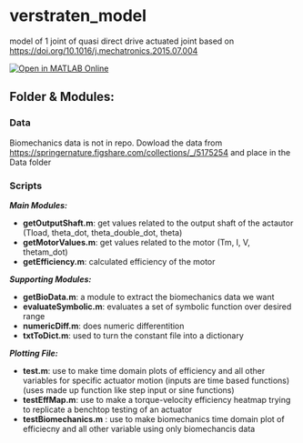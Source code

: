 # verstraten_model
model of 1 joint of quasi direct drive actuated joint based on https://doi.org/10.1016/j.mechatronics.2015.07.004

[![Open in MATLAB Online](https://www.mathworks.com/images/responsive/global/open-in-matlab-online.svg)](https://matlab.mathworks.com/open/github/v1?repo=AAImrit/verstraten_model)

## Folder & Modules:
### Data
Biomechanics data is not in repo. Dowload the data from https://springernature.figshare.com/collections/_/5175254 and place in the Data folder

### Scripts
***Main Modules:***
- **getOutputShaft.m**: get values related to the output shaft of the actautor (Tload, theta_dot, theta_double_dot, theta)
- **getMotorValues.m**: get values related to the motor (Tm, I, V, thetam_dot)
- **getEfficiency.m**: calculated efficiency of the motor

***Supporting Modules:***
- **getBioData.m**: a module to extract the biomechanics data we want
- **evaluateSymbolic.m**: evaluates a set of symbolic function over desired range
- **numericDiff.m**: does numeric differentition
- **txtToDict.m**: used to turn the constant file into a dictionary

***Plotting File:***
- **test.m**: use to make time domain plots of efficiency and all other variables for specific actuator motion (inputs are time based functions) (uses made up function like step input or sine functions)
- **testEffMap.m**: use to make a torque-velocity efficiency heatmap trying to replicate a benchtop testing of an actuator
- **testBiomechanics.m** : use to make biomechanics time domain plot of efficiecny and all other variable using only biomechancis data